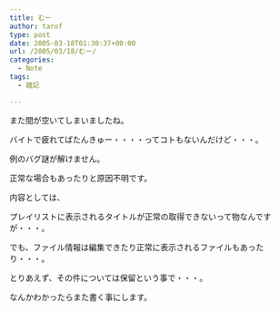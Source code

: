 ```yaml
---
title: むー
author: tarof
type: post
date: 2005-03-18T01:30:37+00:00
url: /2005/03/18/むー/
categories:
  - Note
tags:
  - 雑記

---
```

また間が空いてしまいましたね。

バイトで疲れてばたんきゅー・・・・ってコトもないんだけど・・・。
  
例のバグ謎が解けません。

正常な場合もあったりと原因不明です。

内容としては、
  
プレイリストに表示されるタイトルが正常の取得できないって物なんですが・・・。
  
でも、ファイル情報は編集できたり正常に表示されるファイルもあったり・・・。

とりあえず、その件については保留という事で・・・。
  
なんかわかったらまた書く事にします。